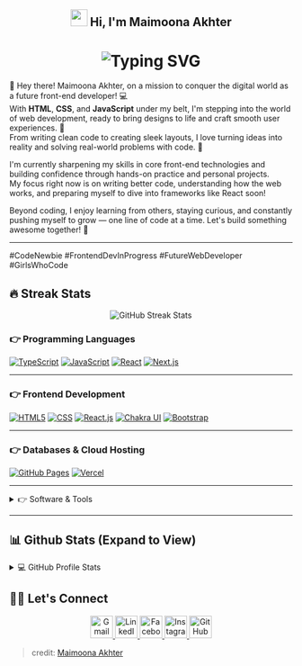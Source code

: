 <h2 align="center">
  <img src="https://media.giphy.com/media/hvRJCLFzcasrR4ia7z/giphy.gif" width="30px"/> Hi, I'm Maimoona Akhter
</h2>

<h1 align="center">
  <img src="https://readme-typing-svg.demolab.com?font=Fira+Code&pause=1000&color=00C1FF&center=true&vCenter=true&width=500&lines=Front-End+Web+Developer;Computer+Science+Student;Software+Engineer+Intern;Always+Eager+To+Learn+New+Things" alt="Typing SVG" />
</h1>

🚀 Hey there! Maimoona Akhter, on a mission to conquer the digital world as a future front-end developer! 💻  
With **HTML**, **CSS**, and **JavaScript** under my belt, I'm stepping into the world of web development, ready to bring designs to life and craft smooth user experiences. 🎨  
From writing clean code to creating sleek layouts, I love turning ideas into reality and solving real-world problems with code. 🌟

I'm currently sharpening my skills in core front-end technologies and building confidence through hands-on practice and personal projects.  
My focus right now is on writing better code, understanding how the web works, and preparing myself to dive into frameworks like React soon!

Beyond coding, I enjoy learning from others, staying curious, and constantly pushing myself to grow — one line of code at a time. Let's build something awesome together! 🌈

---

#CodeNewbie #FrontendDevInProgress #FutureWebDeveloper #GirlsWhoCode  
## 🔥 Streak Stats

<p align="center">
  <img src="https://github-readme-streak-stats.herokuapp.com/?user=Maimoona543&theme=tokyonight&hide_border=true&date_format=M%20j%5B%2C%20Y%5D" alt="GitHub Streak Stats"/>
</p>

### 👉 Programming Languages

[![TypeScript](https://img.shields.io/badge/-TypeScript-3178c6?style=for-the-badge&logo=typescript&logoColor=white)](https://github.com/Maimoona543/Maimoona543/blob/main/README.md)
[![JavaScript](https://img.shields.io/badge/-JavaScript-F7DF1E?style=for-the-badge&logo=javascript&logoColor=black)](https://github.com/Maimoona543/Maimoona543/blob/main/README.md)
[![React](https://img.shields.io/badge/-React-61DAFB?style=for-the-badge&logo=react&logoColor=white)](https://github.com/Maimoona543/Maimoona543/blob/main/README.md)
[![Next.js](https://img.shields.io/badge/-Next.js-000000?style=for-the-badge&logo=next.js&logoColor=white)](https://github.com/Maimoona543/Maimoona543/blob/main/README.md)

---

### 👉 Frontend Development

[![HTML5](https://img.shields.io/badge/-HTML5-E34F26?style=for-the-badge&logo=html5&logoColor=white)](https://github.com/Maimoona543/Maimoona543/blob/main/README.md)
[![CSS](https://img.shields.io/badge/-CSS3-1572B6?style=for-the-badge&logo=css3)](https://github.com/Maimoona543/Maimoona543/blob/main/README.md)
[![React.js](https://img.shields.io/badge/-React.js-61DAFB?style=for-the-badge&logo=react&logoColor=white)](https://github.com/Maimoona543/Maimoona543/blob/main/README.md)
[![Chakra UI](https://img.shields.io/badge/-ChakraUI-319795?style=for-the-badge&logo=chakraui&logoColor=white)](https://github.com/Maimoona543/Maimoona543/blob/main/README.md)
[![Bootstrap](https://img.shields.io/badge/-Bootstrap-7952B3?style=for-the-badge&logo=bootstrap&logoColor=white)](https://github.com/Maimoona543/Maimoona543/blob/main/README.md)

---

### 👉 Databases & Cloud Hosting

[![GitHub Pages](https://img.shields.io/badge/-GitHub%20Pages-222?style=for-the-badge&logo=github)](https://github.com/Maimoona543/Maimoona543/blob/main/README.md)
[![Vercel](https://img.shields.io/badge/-Vercel-000000?style=for-the-badge&logo=vercel&logoColor=white)](https://github.com/Maimoona543/Maimoona543/blob/main/README.md)

---

<details>
<summary>👉 Software & Tools</summary>

<br/>

![Git](https://img.shields.io/badge/-Git-F05032?style=for-the-badge&logo=git&logoColor=white)
![VS Code](https://img.shields.io/badge/-Visual%20Studio%20Code-007ACC?style=for-the-badge&logo=visual-studio-code&logoColor=white)
![Linux](https://img.shields.io/badge/-Linux-FCC624?style=for-the-badge&logo=linux&logoColor=black)

</details>

---

## 📊 Github Stats (Expand to View)

<details>
  <summary>💻 GitHub Profile Stats</summary>
  <br/>
  <img src="https://github-readme-stats.vercel.app/api?username=Maimoona543&show_icons=true&theme=tokyonight" alt="GitHub Stats" />
</details>

## 🙋‍♀️ Let's Connect

<p align="center">
  <a href="mailto:maimoonaakhter22252@gmail.com" target="_blank">
    <img src="https://img.icons8.com/color/48/gmail--v1.png" width="40" title="Gmail"/>
  </a>
  <a href="https://www.linkedin.com/in/maimoona-akhter-48843b27a/" target="_blank">
    <img src="https://img.icons8.com/color/48/linkedin.png" width="40" title="LinkedIn"/>
  </a>
  <a href="https://www.facebook.com/maimoona.akhter.2025" target="_blank">
    <img src="https://img.icons8.com/color/48/facebook-new.png" width="40" title="Facebook"/>
  </a>
  <a href="https://www.instagram.com/miss_smiley39/" target="_blank">
    <img src="https://img.icons8.com/color/48/instagram-new--v1.png" width="40" title="Instagram"/>
  </a>
  <a href="https://github.com/Maimoona543" target="_blank">
    <img src="https://img.icons8.com/ios-filled/50/000000/github.png" width="40" title="GitHub"/>
  </a>
</p>

> credit: [Maimoona Akhter](https://github.com/Maimoona543)  

